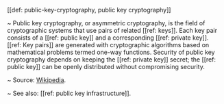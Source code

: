[[def: public-key-cryptography, public key cryptography]]

~ Public key cryptography, or asymmetric cryptography, is the field of cryptographic systems that use pairs of related [[ref: keys]]. Each key pair consists of a [[ref: public key]] and a corresponding [[ref: private key]]. [[ref: Key pairs]] are generated with cryptographic algorithms based on mathematical problems termed one-way functions. Security of public key cryptography depends on keeping the [[ref: private key]] secret; the [[ref: public key]] can be openly distributed without compromising security.

~ Source: [Wikipedia](https://en.wikipedia.org/wiki/Public-key_cryptography).

~ See also: [[ref: public key infrastructure]].
